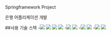 Springframework Project

은행 어플리케이션 개발

##사용 기술 스택 
-<img src="https://img.shields.io/badge/java-007396?style=for-the-badge&logo=OpenJDK&logoColor=white"> <img src="https://img.shields.io/badge/Spring-6DB33F?style=for-the-badge&logo=Spring&logoColor=white"> <img src="https://img.shields.io/badge/JavaScript-F7DF1E?style=for-the-badge&logo=JavaScript&logoColor=black"> <img src="https://img.shields.io/badge/jquery-0769AD?style=for-the-badge&logo=jquery&logoColor=white">
-<img src="https://img.shields.io/badge/MySQL-4479A1?style=for-the-badge&logo=MySQL&logoColor=white"> <img src="https://img.shields.io/badge/APACHE TOMCAT-F8DC75?style=for-the-badge&logo=APACHE TOMCAT&logoColor=black">
-<img src="https://img.shields.io/badge/HTML5-E34F26?style=for-the-badge&logo=HTML5&logoColor=white"> <img src="https://img.shields.io/badge/CSS-1572B6?style=for-the-badge&logo=CSS3&logoColor=white">
-<img src="https://img.shields.io/badge/Bootstrap4-7952B3?style=for-the-badge&logo=Bootstrap&logoColor=white"> <img src="https://img.shields.io/badge/Font Awesome-538DD7?style=for-the-badge&logo=Font Awesome&logoColor=white">


